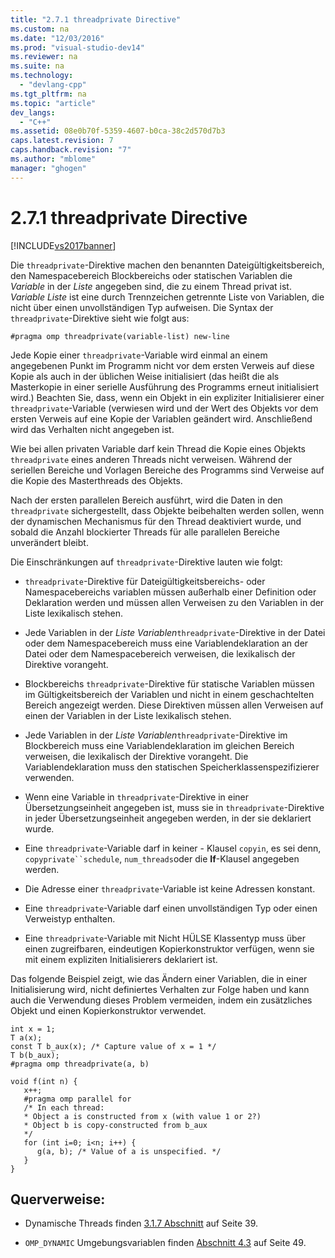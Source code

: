 ```yaml
---
title: "2.7.1 threadprivate Directive"
ms.custom: na
ms.date: "12/03/2016"
ms.prod: "visual-studio-dev14"
ms.reviewer: na
ms.suite: na
ms.technology: 
  - "devlang-cpp"
ms.tgt_pltfrm: na
ms.topic: "article"
dev_langs: 
  - "C++"
ms.assetid: 08e0b70f-5359-4607-b0ca-38c2d570d7b3
caps.latest.revision: 7
caps.handback.revision: "7"
ms.author: "mblome"
manager: "ghogen"
---
```

# 2.7.1 threadprivate Directive
[!INCLUDE[vs2017banner](../../assembler/inline/includes/vs2017banner.md)]

Die `threadprivate`\-Direktive machen den benannten Dateigültigkeitsbereich, den Namespacebereich Blockbereichs oder statischen Variablen die *Variable* in der *Liste* angegeben sind, die zu einem Thread privat ist.  *Variable Liste* ist eine durch Trennzeichen getrennte Liste von Variablen, die nicht über einen unvollständigen Typ aufweisen.  Die Syntax der `threadprivate`\-Direktive sieht wie folgt aus:  
  
```  
#pragma omp threadprivate(variable-list) new-line  
```  
  
 Jede Kopie einer `threadprivate`\-Variable wird einmal an einem angegebenen Punkt im Programm nicht vor dem ersten Verweis auf diese Kopie als auch in der üblichen Weise initialisiert \(das heißt die als Masterkopie in einer serielle Ausführung des Programms erneut initialisiert wird.\)  Beachten Sie, dass, wenn ein Objekt in ein expliziter Initialisierer einer `threadprivate`\-Variable \(verwiesen wird und der Wert des Objekts vor dem ersten Verweis auf eine Kopie der Variablen geändert wird. Anschließend wird das Verhalten nicht angegeben ist.  
  
 Wie bei allen privaten Variable darf kein Thread die Kopie eines Objekts `threadprivate` eines anderen Threads nicht verweisen.  Während der seriellen Bereiche und Vorlagen Bereiche des Programms sind Verweise auf die Kopie des Masterthreads des Objekts.  
  
 Nach der ersten parallelen Bereich ausführt, wird die Daten in den `threadprivate` sichergestellt, dass Objekte beibehalten werden sollen, wenn der dynamischen Mechanismus für den Thread deaktiviert wurde, und sobald die Anzahl blockierter Threads für alle parallelen Bereiche unverändert bleibt.  
  
 Die Einschränkungen auf `threadprivate`\-Direktive lauten wie folgt:  
  
-   `threadprivate`\-Direktive für Dateigültigkeitsbereichs\- oder Namespacebereichs variablen müssen außerhalb einer Definition oder Deklaration werden und müssen allen Verweisen zu den Variablen in der Liste lexikalisch stehen.  
  
-   Jede Variablen in der *Liste Variablen*`threadprivate`\-Direktive in der Datei oder dem Namespacebereich muss eine Variablendeklaration an der Datei oder dem Namespacebereich verweisen, die lexikalisch der Direktive vorangeht.  
  
-   Blockbereichs `threadprivate`\-Direktive für statische Variablen müssen im Gültigkeitsbereich der Variablen und nicht in einem geschachtelten Bereich angezeigt werden.  Diese Direktiven müssen allen Verweisen auf einen der Variablen in der Liste lexikalisch stehen.  
  
-   Jede Variablen in der *Liste Variablen*`threadprivate`\-Direktive im Blockbereich muss eine Variablendeklaration im gleichen Bereich verweisen, die lexikalisch der Direktive vorangeht.  Die Variablendeklaration muss den statischen Speicherklassenspezifizierer verwenden.  
  
-   Wenn eine Variable in `threadprivate`\-Direktive in einer Übersetzungseinheit angegeben ist, muss sie in `threadprivate`\-Direktive in jeder Übersetzungseinheit angegeben werden, in der sie deklariert wurde.  
  
-   Eine `threadprivate`\-Variable darf in keiner \- Klausel `copyin`, es sei denn, `copyprivate``schedule`, `num_threads`oder die **If**\-Klausel angegeben werden.  
  
-   Die Adresse einer `threadprivate`\-Variable ist keine Adressen konstant.  
  
-   Eine `threadprivate`\-Variable darf einen unvollständigen Typ oder einen Verweistyp enthalten.  
  
-   Eine `threadprivate`\-Variable mit Nicht HÜLSE Klassentyp muss über einen zugreifbaren, eindeutigen Kopierkonstruktor verfügen, wenn sie mit einem expliziten Initialisierers deklariert ist.  
  
 Das folgende Beispiel zeigt, wie das Ändern einer Variablen, die in einer Initialisierung wird, nicht definiertes Verhalten zur Folge haben und kann auch die Verwendung dieses Problem vermeiden, indem ein zusätzliches Objekt und einen Kopierkonstruktor verwendet.  
  
```  
int x = 1;  
T a(x);  
const T b_aux(x); /* Capture value of x = 1 */  
T b(b_aux);  
#pragma omp threadprivate(a, b)  
  
void f(int n) {  
   x++;  
   #pragma omp parallel for  
   /* In each thread:  
   * Object a is constructed from x (with value 1 or 2?)  
   * Object b is copy-constructed from b_aux  
   */  
   for (int i=0; i<n; i++) {  
      g(a, b); /* Value of a is unspecified. */  
   }  
}  
```  
  
## Querverweise:  
  
-   Dynamische Threads finden [3.1.7 Abschnitt](../../parallel/openmp/3-1-7-omp-set-dynamic-function.md) auf Seite 39.  
  
-   `OMP_DYNAMIC` Umgebungsvariablen finden [Abschnitt 4.3](../../parallel/openmp/4-3-omp-dynamic.md) auf Seite 49.
